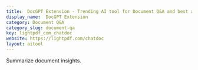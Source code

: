 ```yaml
---
title:  DocGPT Extension - Trending AI tool for Document Q&A and best alternatives
display_name:  DocGPT Extension
category: Document Q&A
category_slug: document-qa
key: lightpdf_com_chatdoc
website: https://lightpdf.com/chatdoc
layout: aitool
---
```


Summarize document insights.
